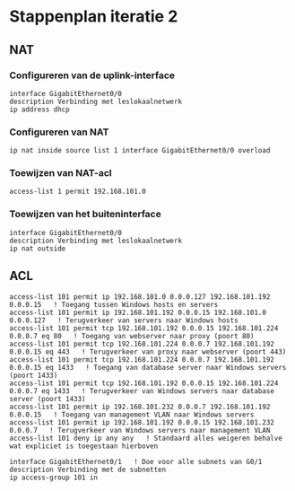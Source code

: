 # Stappenplan iteratie 2

## NAT

### Configureren van de uplink-interface

```ios
interface GigabitEthernet0/0 
description Verbinding met leslokaalnetwerk
ip address dhcp
```

### Configureren van NAT

`
ip nat inside source list 1 interface GigabitEthernet0/0 overload
`

### Toewijzen van NAT-acl

`
access-list 1 permit 192.168.101.0
`

### Toewijzen van het buiteninterface

```ios
interface GigabitEthernet0/0
description Verbinding met leslokaalnetwerk
ip nat outside
```

## ACL

```ios
access-list 101 permit ip 192.168.101.0 0.0.0.127 192.168.101.192 0.0.0.15   ! Toegang tussen Windows hosts en servers
access-list 101 permit ip 192.168.101.192 0.0.0.15 192.168.101.0 0.0.0.127   ! Terugverkeer van servers naar Windows hosts
access-list 101 permit tcp 192.168.101.192 0.0.0.15 192.168.101.224 0.0.0.7 eq 80   ! Toegang van webserver naar proxy (poort 80)
access-list 101 permit tcp 192.168.101.224 0.0.0.7 192.168.101.192 0.0.0.15 eq 443   ! Terugverkeer van proxy naar webserver (poort 443)
access-list 101 permit tcp 192.168.101.224 0.0.0.7 192.168.101.192 0.0.0.15 eq 1433   ! Toegang van database server naar Windows servers (poort 1433)
access-list 101 permit tcp 192.168.101.192 0.0.0.15 192.168.101.224 0.0.0.7 eq 1433   ! Terugverkeer van Windows servers naar database server (poort 1433)
access-list 101 permit ip 192.168.101.232 0.0.0.7 192.168.101.192 0.0.0.15   ! Toegang van management VLAN naar Windows servers
access-list 101 permit ip 192.168.101.192 0.0.0.15 192.168.101.232 0.0.0.7   ! Terugverkeer van Windows servers naar management VLAN
access-list 101 deny ip any any   ! Standaard alles weigeren behalve wat expliciet is toegestaan hierboven

interface GigabitEthernet0/1   ! Doe voor alle subnets van G0/1
description Verbinding met de subnetten
ip access-group 101 in
```
